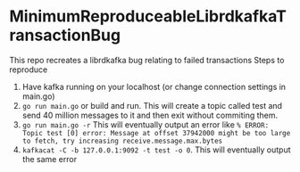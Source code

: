 # MinimumReproduceableLibrdkafkaTransactionBug
This repo recreates a librdkafka bug relating to failed transactions
Steps to reproduce

1. Have kafka running on your localhost (or change connection settings in main.go)
2. `go run main.go` or build and run. This will create a topic called test and send 40 million messages to it and then exit without commiting them.
3. `go run main.go -r` This will eventually output an error like `% ERROR: Topic test [0] error: Message at offset 37942000 might be too large to fetch, try increasing receive.message.max.bytes`
4. `kafkacat -C -b 127.0.0.1:9092 -t test -o 0`. This will eventually output the same error
